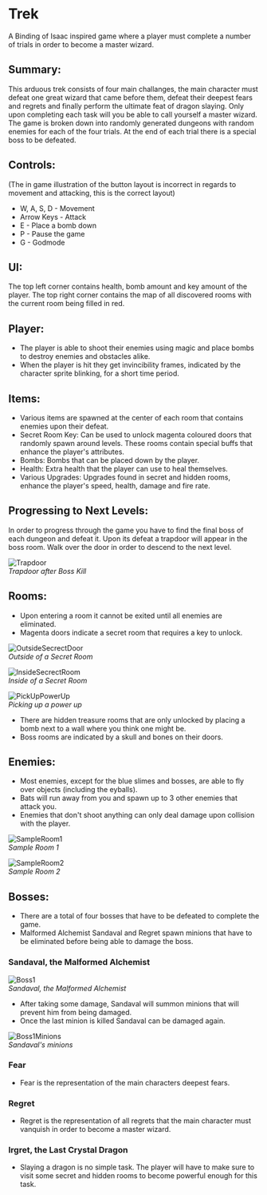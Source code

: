 # Trek
A Binding of Isaac inspired game where a player must complete a number of trials in order to become a master wizard.

## Summary:
This arduous trek consists of four main challanges, the main character must defeat one great wizard that came before them, defeat their deepest fears and regrets and finally perform the ultimate feat of dragon slaying. Only upon completing each task will you be able to call yourself a master wizard. The game is broken down into randomly generated dungeons with random enemies for each of the four trials. At the end of each trial there is a special boss to be defeated.

## Controls:
(The in game illustration of the button layout is incorrect in regards to movement and attacking, this is the correct layout)
* W, A, S, D - Movement
* Arrow Keys - Attack
* E - Place a bomb down
* P - Pause the game
* G - Godmode

## UI:
The top left corner contains health, bomb amount and key amount of the player.
The top right corner contains the map of all discovered rooms with the current room being filled in red. 

## Player:
* The player is able to shoot their enemies using magic and place bombs to destroy enemies and obstacles alike.
* When the player is hit they get invincibility frames, indicated by the character sprite blinking, for a short time period.

## Items:
* Various items are spawned at the center of each room that contains enemies upon their defeat.</br>
* Secret Room Key: Can be used to unlock magenta coloured doors that randomly spawn around levels. These rooms contain special buffs that enhance the player's attributes.
* Bombs: Bombs that can be placed down by the player.
* Health: Extra health that the player can use to heal themselves.
* Various Upgrades: Upgrades found in secret and hidden rooms, enhance the player's speed, health, damage and fire rate.

## Progressing to Next Levels:
In order to progress through the game you have to find the final boss of each dungeon and defeat it. Upon its defeat
a trapdoor will appear in the boss room. Walk over the door in order to descend to the next level.

![Trapdoor](./Screenshots/BossKill.png)</br>
*Trapdoor after Boss Kill*</br>

## Rooms:
* Upon entering a room it cannot be exited until all enemies are eliminated.
* Magenta doors indicate a secret room that requires a key to unlock.</br>

![OutsideSecrectDoor](./Screenshots/SecretRoomOutside.png)</br>
*Outside of a Secret Room*</br>

![InsideSecrectRoom](./Screenshots/InsideSecretRoom2.png)</br>
*Inside of a Secret Room*</br>

![PickUpPowerUp](./Screenshots/PowerUpPickUp.png)</br>
*Picking up a power up*</br>

* There are hidden treasure rooms that are only unlocked by placing a bomb next to a wall where you think one might be.
* Boss rooms are indicated by a skull and bones on their doors.

## Enemies:
* Most enemies, except for the blue slimes and bosses, are able to fly over objects (including the eyballs). 
* Bats will run away from you and spawn up to 3 other enemies that attack you.
* Enemies that don't shoot anything can only deal damage upon collision with the player.</br>

![SampleRoom1](./Screenshots/SampleRoom1.png)</br>
*Sample Room 1*</br>

![SampleRoom2](./Screenshots/SampleRoom2.png)</br>
*Sample Room 2*</br>

## Bosses:
* There are a total of four bosses that have to be defeated to complete the game.
* Malformed Alchemist Sandaval and Regret spawn minions that have to be eliminated before being able to damage the boss.</br>

### Sandaval, the Malformed Alchemist
![Boss1](./Screenshots/SandavalAttack.png)</br>
*Sandaval, the Malformed Alchemist*</br>

* After taking some damage, Sandaval will summon minions that will prevent him from being damaged.
* Once the last minion is killed Sandaval can be damaged again.

![Boss1Minions](./Screenshots/SandavalPhase2.png)</br>
*Sandaval's minions*</br>

### Fear
* Fear is the representation of the main characters deepest fears.

### Regret
* Regret is the representation of all regrets that the main character must vanquish in order to become a master wizard.

### Irgret, the Last Crystal Dragon
* Slaying a dragon is no simple task. The player will have to make sure to visit some secret and hidden rooms to become powerful enough for this task.
